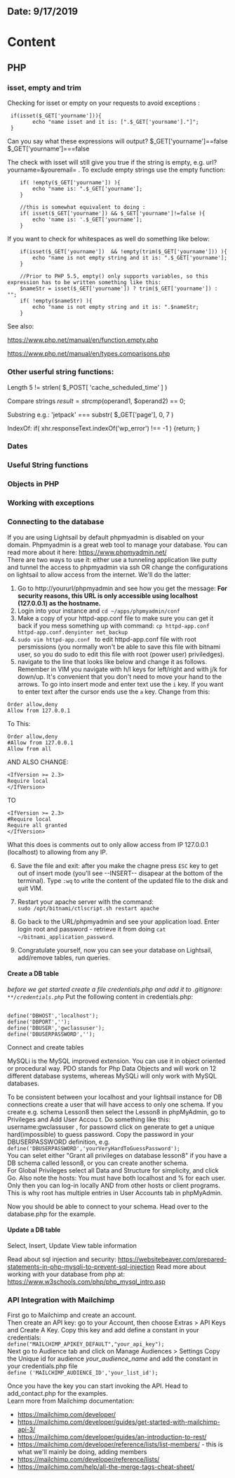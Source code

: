 ## Date: 9/17/2019

# Content

## PHP 

### isset, empty and trim
Checking for isset or empty on your requests to avoid exceptions :
```
 if(isset($_GET['yourname'])){
        echo "name isset and it is: [".$_GET['yourname']."]";
 }
```
Can you say what these expressions will output?
        $_GET['yourname']==false
        $_GET['yourname']===false

The check with isset will still give you true if the string is empty, e.g. url?yourname=&youremail= . To exclude empty strings use the empty function:
```
    if( !empty($_GET['yourname']) ){
        echo "name is: ".$_GET['yourname'];
    }

    //this is somewhat equivalent to doing :
    if( isset($_GET['yourname']) && $_GET['yourname']!=false ){
        echo 'name is: '.$_GET['yourname'];
    }
```

If you want to check for whitespaces as well do something like below:
```
    if(isset($_GET['yourname'])  && !empty(trim($_GET['yourname'])) ){
        echo "name is not empty string and it is: ".$_GET['yourname'];
    }

    //Prior to PHP 5.5, empty() only supports variables, so this expression has to be written something like this:
    $nameStr = isset($_GET['yourname']) ? trim($_GET['yourname']) : "";
    if( !empty($nameStr) ){
        echo "name is not empty string and it is: ".$nameStr;
    }

```

See also: 

https://www.php.net/manual/en/function.empty.php

https://www.php.net/manual/en/types.comparisons.php

### Other userful string functions:
Length
5 != strlen( $_POST[ 'cache_scheduled_time' ] )

Compare strings
$result = strcmp($operand1, $operand2) == 0;


Substring
e.g.: 'jetpack' === substr( $_GET['page'], 0, 7 )

IndexOf:
if( xhr.responseText.indexOf('wp_error') !== -1 ) {return; }

### Dates

### Useful String functions 

### Objects in PHP

### Working with exceptions

### Connecting to the database

If you are using Lightsail by default phpmyadmin is disabled on your domain. Phpmyadmin is a great web tool to manage your database. You can read more about it here: https://www.phpmyadmin.net/  
There are two ways to use it: either use a tunneling application like putty and tunnel the access to phpmyadmin via ssh OR change the configurations on lightsail to allow access from the internet. We'll do the latter:
1) Go to http://yoururl/phpmyadmin and see how you get the message: __For security reasons, this URL is only accessible using localhost (127.0.0.1) as the hostname.__
2) Login into your instance and `cd ~/apps/phpmyadmin/conf`
3) Make a copy of your httpd-app.conf file to make sure you can get it back if you mess something up with command: `cp httpd-app.conf httpd-app.conf.denyinter
net_backup`
4) `sudo vim httpd-app.conf ` to edit httpd-app.conf file with root persmissions (you normally won't be able to save this file with bitnami user, so you do sudo to edit this file with root (power user) priviledges).
5) navigate to the line that looks like below and change it as follows. 
Remember in VIM you navigate with h/l keys for left/right and with j/k for down/up. It's convenient that you don't need to move your hand to the arrows. 
To go into insert mode and enter text use the `i` key. If you want to enter text after the cursor ends use the `a` key.
Change from this:
```
Order allow,deny
Allow from 127.0.0.1
```
To This:
```
Order allow,deny
#Allow from 127.0.0.1
Allow from all
```

AND ALSO CHANGE:
```
<IfVersion >= 2.3>
Require local
</IfVersion>
```
TO
```
<IfVersion >= 2.3>
#Require local
Require all granted
</IfVersion>
```
What this does is comments out to only allow access from IP 127.0.0.1 (localhost) to allowing from any IP. 

6) Save the file and exit: after you make the chagne press `ESC` key to get out of insert mode (you'll see --INSERT-- disapear at the bottom of the terminal). Type `:wq` to `w`rite the content of the updated file to the disk and `q`uit VIM. 
7) Restart your apache server with the command:  
```sudo /opt/bitnami/ctlscript.sh restart apache```

8) Go back to the URL/phpmyadmin and see your application load. Enter login root and password - retrieve it from doing `cat ~/bitnami_application_password`. 
9) Congratulate yourself, now you can see your database on Lightsail, add/remove tables, run queries. 


#### Create a DB table
_before we get started create a file credentials.php and add it to .gitignore: `**/credentials.php`_
Put the following content in credentials.php:
```<?php

define('DBHOST','localhost');
define('DBPORT','');
define('DBUSER','gwclassuser');
define('DBUSERPASSWORD','');
```

Connect and create tables

MySQLi is the MySQL improved extension. You can use it in object oriented or procedural way. 
PDO stands for Php Data Objects and will work on 12 different database systems, whereas MySQLi will only work with MySQL databases.

To be consistent between your localhost and your lightsail instance for DB connections create a user that will have access to only one schema. If you create e.g. schema Lesson8 then select the Lesson8 in phpMyAdmin, go to Privileges and Add User Accou t.  Do something like this: username:gwclassuser , for passowrd click on generate to get a unique hard(impossible) to guess password. Copy the password in your DBUSERPASSWORD definition, e.g. `define('DBUSERPASSWORD','yourVeryHardToGuessPassword');`  
You can selet either "Grant all privileges on database lesson8" if you have a DB schema called lesson8, or you can create another schema.  
For Global Privileges select all Data and Structure for simplicity, and click Go.
Also note the hosts: You must have both localhost and % for each user. Only then you can log-in locally AND from other hosts or client programs.  This is why root has multiple entries in User Accounts tab in phpMyAdmin.


Now you should be able to connect to your schema. Head over to the database.php for the example. 

#### Update a DB table

Select, Insert, Update
View table information

Read about sql injection and security: https://websitebeaver.com/prepared-statements-in-php-mysqli-to-prevent-sql-injection
Read more about working with your database from php at: https://www.w3schools.com/php/php_mysql_intro.asp



### API Integration with Mailchimp
First go to Mailchimp and create an account.   
Then create an API key: go to your Account, then choose Extras > API Keys and Create A Key. 
Copy this key and add define a constant in your credentials:   
`define("MAILCHIMP_APIKEY_DEFAULT","your_api_key");`  
Next go to Audience tab and click on Manage Audiences > Settings
Copy the Unique id for audience _your_audience_name_ and add the constant in your credentials.php file  
`define ('MAILCHIMP_AUDIENCE_ID','your_list_id');`   

Once you have the key you can start invoking the API. Head to add_contact.php for the examples.   
Learn more from Mailchimp documentation: 
 * https://mailchimp.com/developer/       
 * https://mailchimp.com/developer/guides/get-started-with-mailchimp-api-3/
 * https://mailchimp.com/developer/guides/an-introduction-to-rest/
 * https://mailchimp.com/developer/reference/lists/list-members/ - this is what we'll mainly be doing, adding members
 * https://mailchimp.com/developer/reference/lists/ 
 * https://mailchimp.com/help/all-the-merge-tags-cheat-sheet/
 













